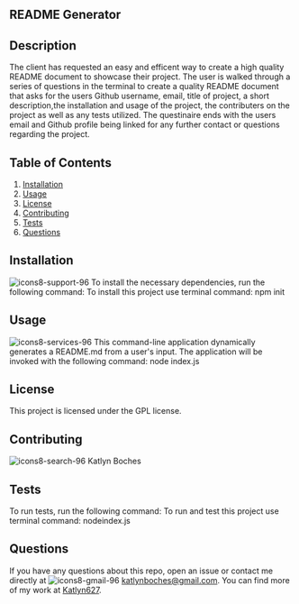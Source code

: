 
    
## **README Generator**

## **Description**
The client has requested an easy and efficent way to create a high quality README document to showcase their project. The user is walked through a series of questions in the terminal to create a quality README document that asks for the users Github username, email, title of project, a short description,the installation and usage of the project, the contributers on the project as well as any tests utilized. The questinaire ends with the users email and Github profile being linked for any further contact or questions regarding the project.

## **Table of Contents**
1. [Installation](#installation)
2. [Usage](#usage)
3. [License](#license)
4. [Contributing](#contributing)
5. [Tests](#tests)
6. [Questions](#questions)

## **Installation**
![icons8-support-96](https://user-images.githubusercontent.com/86095070/140413027-0b255eb6-d5b2-48b8-83e8-4de45a1f15b3.png) To install the necessary dependencies, run the following command:
To install this project use terminal command: npm init

## **Usage**
![icons8-services-96](https://user-images.githubusercontent.com/86095070/140413028-28f6d599-b123-41e3-8ca5-25fe4b2b7805.png) This command-line application dynamically generates a README.md from a user's input. The application will be invoked with the following command: node index.js

## **License** 
This project is licensed under the GPL license.

## **Contributing**
![icons8-search-96](https://user-images.githubusercontent.com/86095070/140413030-e0a58b78-e25e-47c4-ad69-028482a3dd90.png) Katlyn Boches

## **Tests**
To run tests, run the following command:
To run and test this project use terminal command: nodeindex.js

## **Questions**
If you have any questions about this repo, open an issue or contact me directly at ![icons8-gmail-96](https://user-images.githubusercontent.com/86095070/140413032-8279b840-208c-4826-b031-3524102d39e6.png) [katlynboches@gmail.com](mailto:katlynboches@gmail.com). You can find more of my work at [Katlyn627](https://www.github.com/Katlyn627).
  